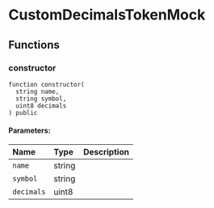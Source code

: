 # CustomDecimalsTokenMock





## Functions
### constructor
```solidity
function constructor(
  string name,
  string symbol,
  uint8 decimals
) public
```


#### Parameters:
| Name | Type | Description                                                          |
| :--- | :--- | :------------------------------------------------------------------- |
|`name` | string | 
|`symbol` | string | 
|`decimals` | uint8 | 


